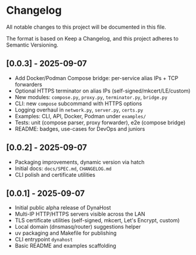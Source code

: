 # Changelog

All notable changes to this project will be documented in this file.

The format is based on Keep a Changelog, and this project adheres to Semantic Versioning.

## [0.0.3] - 2025-09-07

- Add Docker/Podman Compose bridge: per-service alias IPs + TCP forwarders
- Optional HTTPS terminator on alias IPs (self-signed/mkcert/LE/custom)
- New modules: `compose.py`, `proxy.py`, `terminator.py`, `bridge.py`
- CLI: new `compose` subcommand with HTTPS options
- Logging overhaul in `network.py`, `server.py`, `certs.py`
- Examples: CLI, API, Docker, Podman under `examples/`
- Tests: unit (compose parser, proxy forwarder), e2e (compose bridge)
- README: badges, use-cases for DevOps and juniors

## [0.0.2] - 2025-09-07

- Packaging improvements, dynamic version via hatch
- Initial docs: `docs/SPEC.md`, `CHANGELOG.md`
- CLI polish and certificate utilities

## [0.0.1] - 2025-09-07

- Initial public alpha release of DynaHost
- Multi-IP HTTP/HTTPS servers visible across the LAN
- TLS certificate utilities (self-signed, mkcert, Let's Encrypt, custom)
- Local domain (dnsmasq/router) suggestions helper
- uv packaging and Makefile for publishing
- CLI entrypoint `dynahost`
- Basic README and examples scaffolding
